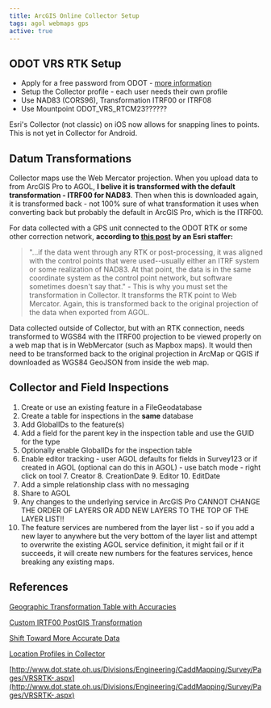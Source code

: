 ```yaml
---
title: ArcGIS Online Collector Setup
tags: agol webmaps gps
active: true
---
```


## ODOT VRS RTK Setup

- Apply for a free password from ODOT - [more information](http://www.dot.state.oh.us/Divisions/Engineering/CaddMapping/Aerial/Pages/VRSRTK.aspx)
- Setup the Collector profile - each user needs their own profile
- Use NAD83 (CORS96), Transformation ITRF00 or ITRF08
- Use Mountpoint ODOT_VRS_RTCM23??????

<span class="bg-error">Esri's Collector (not classic) on iOS now allows for snapping lines to points. This is not yet in Collector for Android.</span>

## Datum Transformations

Collector maps use the Web Mercator projection. When you upload data to from ArcGIS Pro to AGOL, **I belive it is transformed with the default transformation - ITRF00 for NAD83**. Then when this is downloaded again, it is transformed back - not 100% sure of what transformation it uses when converting back but probably the default in ArcGIS Pro, which is the ITRF00.

For data collected with a GPS unit connected to the ODOT RTK or some other correction network, **according to [this post](https://community.esri.com/thread/225752-issues-with-wgs1984itrf00tonad1983-datum-transformation) by an Esri staffer:**
> "...if the data went through any RTK or post-processing, it was aligned with the control points that were used--usually either an ITRF system or some realization of NAD83. At that point, the data is in the same coordinate system as the control point network, but software sometimes doesn't say that." - This is why you must set the transformation in Collector. It transforms the RTK point to Web Mercator. Again, this is transformed back to the original projection of the data when exported from AGOL.

Data collected outside of Collector, but with an RTK connection, needs transformed to WGS84 with the ITRF00 projection to be viewed properly on a web map that is in WebMercator (such as Mapbox maps). It would then need to be transformed back to the original projection in ArcMap or QGIS if downloaded as WGS84 GeoJSON from inside the web map.

## Collector and Field Inspections

1. Create or use an existing feature in a FileGeodatabase
2. Create a table for inspections in the **same** database
3. Add GlobalIDs to the feature(s)
4. Add a field for the parent key in the inspection table and use the GUID for the type
5. Optionally enable GlobalIDs for the inspection table
6. Enable editor tracking - user AGOL defaults for fields in Survey123 or if created in AGOL (optional can do this in AGOL) - use batch mode - right click on tool
	7. Creator
	8. CreationDate
	9. Editor
	10. EditDate
11.  Add a simple relationship class with no messaging
12.  Share to AGOL
13.  Any changes to the underlying service in ArcGIS Pro CANNOT CHANGE THE ORDER OF LAYERS OR ADD NEW LAYERS TO THE TOP OF THE LAYER LIST!!
14.  The feature services are numbered from the layer list - so if you add a new layer to anywhere but the very bottom of the layer list and attempt to overwrite the existing AGOL service definition, it might fail or if it succeeds, it will create new numbers for the features services, hence breaking any existing maps.

## References

[Geographic Transformation Table with Accuracies](https://desktop.arcgis.com/en/arcmap/latest/map/projections/pdf/geographic_transformations.pdf)

[Custom IRTF00 PostGIS Transformation](https://gis.stackexchange.com/questions/112198/proj4-postgis-transformations-between-wgs84-and-nad83-transformations-in-alask?rq=1)

[Shift Toward More Accurate Data](http://proceedings.esri.com/library/userconf/seuc18/papers/seuc-31.pdf)

[Location Profiles in Collector](https://www.seilergeo.com/2017/07/21/location-profile-setup-for-real-time-corrections-with-esri-collector/)

[http://www.dot.state.oh.us/Divisions/Engineering/CaddMapping/Survey/Pages/VRSRTK-.aspx](http://www.dot.state.oh.us/Divisions/Engineering/CaddMapping/Survey/Pages/VRSRTK-.aspx)

